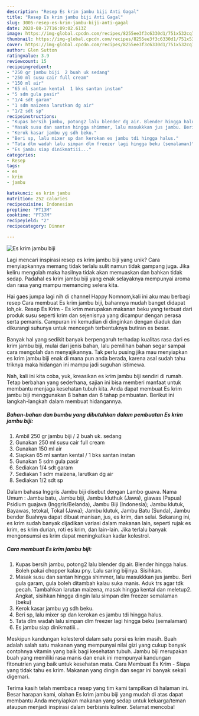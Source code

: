 ```yaml
---
description: "Resep Es krim jambu biji Anti Gagal"
title: "Resep Es krim jambu biji Anti Gagal"
slug: 3005-resep-es-krim-jambu-biji-anti-gagal
date: 2020-08-17T16:09:02.613Z
image: https://img-global.cpcdn.com/recipes/8255ee3f3c6330d1/751x532cq70/es-krim-jambu-biji-foto-resep-utama.jpg
thumbnail: https://img-global.cpcdn.com/recipes/8255ee3f3c6330d1/751x532cq70/es-krim-jambu-biji-foto-resep-utama.jpg
cover: https://img-global.cpcdn.com/recipes/8255ee3f3c6330d1/751x532cq70/es-krim-jambu-biji-foto-resep-utama.jpg
author: Glen Sutton
ratingvalue: 3.9
reviewcount: 15
recipeingredient:
- "250 gr jambu biji  2 buah uk sedang"
- "250 ml susu cair full cream"
- "150 ml air"
- "65 ml santan kental  1 bks santan instan"
- "5 sdm gula pasir"
- "1/4 sdt garam"
- "1 sdm maizena larutkan dg air"
- "1/2 sdt sp"
recipeinstructions:
- "Kupas bersih jambu, potong2 lalu blender dg air. Blender hingga halus. Boleh pakai chopper kalau pny. Lalu saring bijinya. Sisihkan."
- "Masak susu dan santan hingga shimmer, lalu masukkkan jus jambu. Beri gula garam, gula boleh ditambah kalau suka manis. Aduk trs agar tdk pecah. Tambahkan larutan maizena, masak hingga kental dan meletup2. Angkat, sisihkan hingga dingin lalu simpan dlm freezer semalaman (beku)"
- "Kerok kasar jambu yg sdh beku."
- "Beri sp, lalu mixer sp dan kerokan es jambu tdi hingga halus."
- "Tata dlm wadah lalu simpan dlm freezer lagi hingga beku (semalaman)"
- "Es jambu siap dinikmatiii..."
categories:
- Resep
tags:
- es
- krim
- jambu

katakunci: es krim jambu 
nutrition: 252 calories
recipecuisine: Indonesian
preptime: "PT13M"
cooktime: "PT37M"
recipeyield: "2"
recipecategory: Dinner

---
```



![Es krim jambu biji](https://img-global.cpcdn.com/recipes/8255ee3f3c6330d1/751x532cq70/es-krim-jambu-biji-foto-resep-utama.jpg)

Lagi mencari inspirasi resep es krim jambu biji yang unik? Cara menyiapkannya memang tidak terlalu sulit namun tidak gampang juga. Jika keliru mengolah maka hasilnya tidak akan memuaskan dan bahkan tidak sedap. Padahal es krim jambu biji yang enak selayaknya mempunyai aroma dan rasa yang mampu memancing selera kita.

Hai gaes jumpa lagi nih di channel Happy Nomnom,kali ini aku mau berbagi resep Cara membuat Es krim jambu biji, bahannya mudah banget didapat loh,ok. Resep Es Krim - Es krim merupakan makanan beku yang terbuat dari produk susu seperti krim dan sejenisnya yang dicampur dengan perasa serta pemanis. Campuran ini kemudian di dinginkan dengan diaduk dan dikurangi suhunya untuk mencegah terbentuknya butiran es besar.

Banyak hal yang sedikit banyak berpengaruh terhadap kualitas rasa dari es krim jambu biji, mulai dari jenis bahan, lalu pemilihan bahan segar sampai cara mengolah dan menyajikannya. Tak perlu pusing jika mau menyiapkan es krim jambu biji enak di mana pun anda berada, karena asal sudah tahu triknya maka hidangan ini mampu jadi suguhan istimewa.


Nah, kali ini kita coba, yuk, kreasikan es krim jambu biji sendiri di rumah. Tetap berbahan yang sederhana, sajian ini bisa memberi manfaat untuk membantu menjaga kesehatan tubuh kita. Anda dapat membuat Es krim jambu biji menggunakan 8 bahan dan 6 tahap pembuatan. Berikut ini langkah-langkah dalam membuat hidangannya.

<!--inarticleads1-->

##### Bahan-bahan dan bumbu yang dibutuhkan dalam pembuatan Es krim jambu biji:

1. Ambil 250 gr jambu biji / 2 buah uk. sedang
1. Gunakan 250 ml susu cair full cream
1. Gunakan 150 ml air
1. Siapkan 65 ml santan kental / 1 bks santan instan
1. Gunakan 5 sdm gula pasir
1. Sediakan 1/4 sdt garam
1. Sediakan 1 sdm maizena, larutkan dg air
1. Sediakan 1/2 sdt sp


Dalam bahasa Inggris Jambu biji disebut dengan Lambo guava. Nama Umum : Jambu batu, Jambu biji, Jambu kluthuk (Jawa), giawas (Papua) Psidium guajava (Inggris/Belanda), Jambu Biji (Indonesia); Jambu klutuk, Bayawas, tetokal, Tokal (Jawa); Jambu klutuk, Jambu Batu (Sunda), Jambu bender Buahnya dapat dibuat manisan, jus, es krim, dan selai. Sekarang ini, es krim sudah banyak dijadikan variasi dalam makanan lain, seperti rujak es krim, es krim durian, roti es krim, dan lain-lain. Jika terlalu banyak mengonsumsi es krim dapat meningkatkan kadar kolestrol. 

<!--inarticleads2-->

##### Cara membuat Es krim jambu biji:

1. Kupas bersih jambu, potong2 lalu blender dg air. Blender hingga halus. Boleh pakai chopper kalau pny. Lalu saring bijinya. Sisihkan.
1. Masak susu dan santan hingga shimmer, lalu masukkkan jus jambu. Beri gula garam, gula boleh ditambah kalau suka manis. Aduk trs agar tdk pecah. Tambahkan larutan maizena, masak hingga kental dan meletup2. Angkat, sisihkan hingga dingin lalu simpan dlm freezer semalaman (beku)
1. Kerok kasar jambu yg sdh beku.
1. Beri sp, lalu mixer sp dan kerokan es jambu tdi hingga halus.
1. Tata dlm wadah lalu simpan dlm freezer lagi hingga beku (semalaman)
1. Es jambu siap dinikmatiii...


Meskipun kandungan kolesterol dalam satu porsi es krim masih. Buah adalah salah satu makanan yang mempunyai nilai gizi yang cukup banyak contohnya vitamin yang baik bagi kesehatan tubuh. Jambu biji merupakan buah yang memiliki rasa manis dan enak ini mempunyai kandungan fitonutrien yang baik untuk kesehatan mata. Cara Membuat Es Krim - Siapa yang tidak tahu es krim. Makanan yang dingin dan segar ini banyak sekali digemari. 

Terima kasih telah membaca resep yang tim kami tampilkan di halaman ini. Besar harapan kami, olahan Es krim jambu biji yang mudah di atas dapat membantu Anda menyiapkan makanan yang sedap untuk keluarga/teman ataupun menjadi inspirasi dalam berbisnis kuliner. Selamat mencoba!
